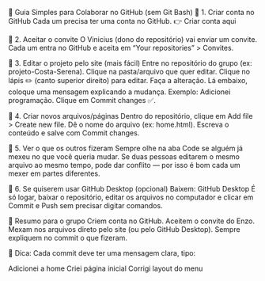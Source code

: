 🚀 Guia Simples para Colaborar no GitHub (sem Git Bash)
🔹 1. Criar conta no GitHub
Cada um precisa ter uma conta no GitHub.
👉 Criar conta aqui

🔹 2. Aceitar o convite
O Vinicius (dono do repositório) vai enviar um convite.
Cada um entra no GitHub e aceita em “Your repositories” > Convites.

🔹 3. Editar o projeto pelo site (mais fácil)
Entre no repositório do grupo (ex: projeto-Costa-Serena).
Clique na pasta/arquivo que quer editar.
Clique no lápis ✏️ (canto superior direito) para editar.
Faça a alteração.
Lá embaixo, coloque uma mensagem explicando a mudança.
Exemplo: Adicionei programação.
Clique em Commit changes ✅.

🔹 4. Criar novos arquivos/páginas
Dentro do repositório, clique em Add file > Create new file.
Dê o nome do arquivo (ex: home.html).
Escreva o conteúdo e salve com Commit changes.

🔹 5. Ver o que os outros fizeram
Sempre olhe na aba Code se alguém já mexeu no que você queria mudar.
Se duas pessoas editarem o mesmo arquivo ao mesmo tempo, pode dar conflito — por isso é bom cada um mexer em partes diferentes.

🔹 6. Se quiserem usar GitHub Desktop (opcional)
Baixem: GitHub Desktop
É só logar, baixar o repositório, editar os arquivos no computador e clicar em Commit e Push sem precisar digitar comandos.

📌 Resumo para o grupo
Criem conta no GitHub.
Aceitem o convite do Enzo.
Mexam nos arquivos direto pelo site (ou pelo GitHub Desktop).
Sempre expliquem no commit o que fizeram.

🌱 Dica: Cada commit deve ter uma mensagem clara, tipo:

Adicionei a home
Criei página inicial
Corrigi layout do menu
